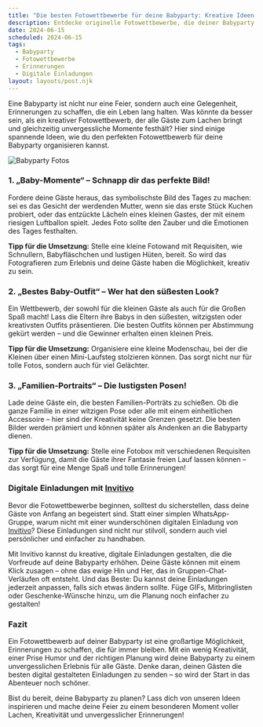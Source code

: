 ```yaml
---
title: "Die besten Fotowettbewerbe für deine Babyparty: Kreative Ideen für unvergessliche Erinnerungen"
description: Entdecke originelle Fotowettbewerbe, die deiner Babyparty einen besonderen Touch verleihen, und erfahre, wie digitale Einladungen von Invitivo das Erlebnis perfektionieren.
date: 2024-06-15
scheduled: 2024-06-15
tags:
  - Babyparty
  - Fotowettbewerbe
  - Erinnerungen
  - Digitale Einladungen
layout: layouts/post.njk
---
```


Eine Babyparty ist nicht nur eine Feier, sondern auch eine Gelegenheit, Erinnerungen zu schaffen, die ein Leben lang halten. Was könnte da besser sein, als ein kreativer Fotowettbewerb, der alle Gäste zum Lachen bringt und gleichzeitig unvergessliche Momente festhält? Hier sind einige spannende Ideen, wie du den perfekten Fotowettbewerb für deine Babyparty organisieren kannst.

![Babyparty Fotos](/img/babyparty-fotos.webp)

### 1. **„Baby-Momente“ – Schnapp dir das perfekte Bild!**

Fordere deine Gäste heraus, das symbolischste Bild des Tages zu machen: sei es das Gesicht der werdenden Mutter, wenn sie das erste Stück Kuchen probiert, oder das entzückte Lächeln eines kleinen Gastes, der mit einem riesigen Luftballon spielt. Jedes Foto sollte den Zauber und die Emotionen des Tages festhalten.

**Tipp für die Umsetzung:** Stelle eine kleine Fotowand mit Requisiten, wie Schnullern, Babyfläschchen und lustigen Hüten, bereit. So wird das Fotografieren zum Erlebnis und deine Gäste haben die Möglichkeit, kreativ zu sein.

### 2. **„Bestes Baby-Outfit“ – Wer hat den süßesten Look?**

Ein Wettbewerb, der sowohl für die kleinen Gäste als auch für die Großen Spaß macht! Lass die Eltern ihre Babys in den süßesten, witzigsten oder kreativsten Outfits präsentieren. Die besten Outfits können per Abstimmung gekürt werden – und die Gewinner erhalten einen kleinen Preis.

**Tipp für die Umsetzung:** Organisiere eine kleine Modenschau, bei der die Kleinen über einen Mini-Laufsteg stolzieren können. Das sorgt nicht nur für tolle Fotos, sondern auch für viel Gelächter.

### 3. **„Familien-Portraits“ – Die lustigsten Posen!**

Lade deine Gäste ein, die besten Familien-Porträts zu schießen. Ob die ganze Familie in einer witzigen Pose oder alle mit einem einheitlichen Accessoire – hier sind der Kreativität keine Grenzen gesetzt. Die besten Bilder werden prämiert und können später als Andenken an die Babyparty dienen.

**Tipp für die Umsetzung:** Stelle eine Fotobox mit verschiedenen Requisiten zur Verfügung, damit die Gäste ihrer Fantasie freien Lauf lassen können – das sorgt für eine Menge Spaß und tolle Erinnerungen!

### **Digitale Einladungen mit [Invitivo](https://invitivo.com/create)**

Bevor die Fotowettbewerbe beginnen, solltest du sicherstellen, dass deine Gäste von Anfang an begeistert sind. Statt einer simplen WhatsApp-Gruppe, warum nicht mit einer wunderschönen digitalen Einladung von [Invitivo](https://invitivo.com)? Diese Einladungen sind nicht nur stilvoll, sondern auch viel persönlicher und einfacher zu handhaben.

Mit Invitivo kannst du kreative, digitale Einladungen gestalten, die die Vorfreude auf deine Babyparty erhöhen. Deine Gäste können mit einem Klick zusagen – ohne das ewige Hin und Her, das in Gruppen-Chat-Verläufen oft entsteht. Und das Beste: Du kannst deine Einladungen jederzeit anpassen, falls sich etwas ändern sollte. Füge GIFs, Mitbringlisten oder Geschenke-Wünsche hinzu, um die Planung noch einfacher zu gestalten!

### **Fazit**

Ein Fotowettbewerb auf deiner Babyparty ist eine großartige Möglichkeit, Erinnerungen zu schaffen, die für immer bleiben. Mit ein wenig Kreativität, einer Prise Humor und der richtigen Planung wird deine Babyparty zu einem unvergesslichen Erlebnis für alle Gäste. Denke daran, deinen Gästen die besten digital gestalteten Einladungen zu senden – so wird der Start in das Abenteuer noch schöner.

Bist du bereit, deine Babyparty zu planen? Lass dich von unseren Ideen inspirieren und mache deine Feier zu einem besonderen Moment voller Lachen, Kreativität und unvergesslicher Erinnerungen!
